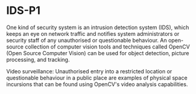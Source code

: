 # IDS-P1

One kind of security system is an intrusion detection system (IDS), which keeps an eye on network traffic and notifies system administrators or security staff of any unauthorised or questionable behaviour. An open-source collection of computer vision tools and techniques called OpenCV (Open Source Computer Vision) can be used for object detection, picture processing, and tracking.

Video surveillance: Unauthorised entry into a restricted location or questionable behaviour in a public place are examples of physical space incursions that can be found using OpenCV's video analysis capabilities.
